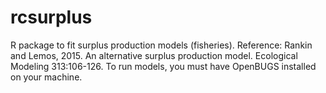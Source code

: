 # rcsurplus
R package to fit surplus production models (fisheries).
Reference: Rankin and Lemos, 2015. An alternative surplus production model. Ecological Modeling 313:106-126.
To run models, you must have OpenBUGS installed on your machine.
